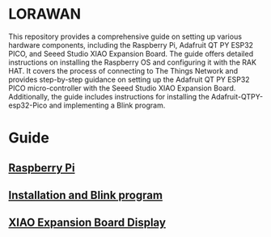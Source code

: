 # LORAWAN

This repository provides a comprehensive guide on setting up various hardware components, including the Raspberry Pi, Adafruit QT PY ESP32 PICO, and Seeed Studio XIAO Expansion Board. The guide offers detailed instructions on installing the Raspberry OS and configuring it with the RAK HAT. It covers the process of connecting to The Things Network and provides step-by-step guidance on setting up the Adafruit QT PY ESP32 PICO micro-controller with the Seeed Studio XIAO Expansion Board. Additionally, the guide includes instructions for installing the Adafruit-QTPY-esp32-Pico and implementing a Blink program.

# Guide
## [Raspberry Pi](https://github.com/nikhilramini/Adafruit-QTPY-esp32-Pico/blob/main/Raspberry%20Pi)
## [Installation and Blink program](https://github.com/nikhilramini/Adafruit-QTPY-esp32-Pico/blob/main/Installation%20and%20Blink%20program)
## [XIAO Expansion Board Display](https://github.com/nikhilramini/Adafruit-QTPY-esp32-Pico/blob/main/XIAO%20Expansion%20Board%20Display)
